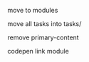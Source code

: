 <!-- Texta font -->

move to modules

move all tasks into tasks/

remove primary-content

codepen link module
